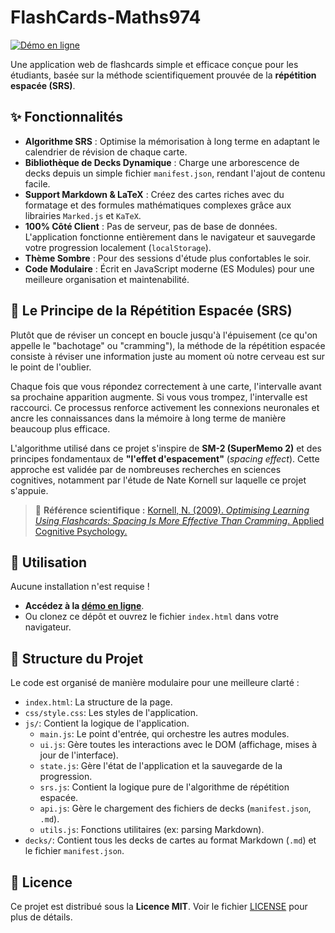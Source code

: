# FlashCards-Maths974

[![Démo en ligne](https://img.shields.io/badge/D%C3%A9mo-En%20Ligne-brightgreen)](https://ftobe-maths974.github.io/FlashCards-Maths974/index.html)

Une application web de flashcards simple et efficace conçue pour les étudiants, basée sur la méthode scientifiquement prouvée de la **répétition espacée (SRS)**.

## ✨ Fonctionnalités

* **Algorithme SRS** : Optimise la mémorisation à long terme en adaptant le calendrier de révision de chaque carte.
* **Bibliothèque de Decks Dynamique** : Charge une arborescence de decks depuis un simple fichier `manifest.json`, rendant l'ajout de contenu facile.
* **Support Markdown & LaTeX** : Créez des cartes riches avec du formatage et des formules mathématiques complexes grâce aux librairies `Marked.js` et `KaTeX`.
* **100% Côté Client** : Pas de serveur, pas de base de données. L'application fonctionne entièrement dans le navigateur et sauvegarde votre progression localement (`localStorage`).
* **Thème Sombre** : Pour des sessions d'étude plus confortables le soir.
* **Code Modulaire** : Écrit en JavaScript moderne (ES Modules) pour une meilleure organisation et maintenabilité.

## 🧠 Le Principe de la Répétition Espacée (SRS)

Plutôt que de réviser un concept en boucle jusqu'à l'épuisement (ce qu'on appelle le "bachotage" ou "cramming"), la méthode de la répétition espacée consiste à réviser une information juste au moment où notre cerveau est sur le point de l'oublier.

Chaque fois que vous répondez correctement à une carte, l'intervalle avant sa prochaine apparition augmente. Si vous vous trompez, l'intervalle est raccourci. Ce processus renforce activement les connexions neuronales et ancre les connaissances dans la mémoire à long terme de manière beaucoup plus efficace.

L'algorithme utilisé dans ce projet s'inspire de **SM-2 (SuperMemo 2)** et des principes fondamentaux de **"l'effet d'espacement"** (*spacing effect*). Cette approche est validée par de nombreuses recherches en sciences cognitives, notamment par l'étude de Nate Kornell sur laquelle ce projet s'appuie.

> 📄 **Référence scientifique :** [Kornell, N. (2009). *Optimising Learning Using Flashcards: Spacing Is More Effective Than Cramming*. Applied Cognitive Psychology.](https://github.com/ftobe-maths974/FlashCards-Maths974/blob/main/Kornell.2009b.pdf)

## 🚀 Utilisation

Aucune installation n'est requise !

* **Accédez à la [démo en ligne](https://ftobe-maths974.github.io/FlashCards-Maths974/index.html)**.
* Ou clonez ce dépôt et ouvrez le fichier `index.html` dans votre navigateur.

## 📂 Structure du Projet

Le code est organisé de manière modulaire pour une meilleure clarté :

* `index.html`: La structure de la page.
* `css/style.css`: Les styles de l'application.
* `js/`: Contient la logique de l'application.
    * `main.js`: Le point d'entrée, qui orchestre les autres modules.
    * `ui.js`: Gère toutes les interactions avec le DOM (affichage, mises à jour de l'interface).
    * `state.js`: Gère l'état de l'application et la sauvegarde de la progression.
    * `srs.js`: Contient la logique pure de l'algorithme de répétition espacée.
    * `api.js`: Gère le chargement des fichiers de decks (`manifest.json`, `.md`).
    * `utils.js`: Fonctions utilitaires (ex: parsing Markdown).
* `decks/`: Contient tous les decks de cartes au format Markdown (`.md`) et le fichier `manifest.json`.

## 📜 Licence

Ce projet est distribué sous la **Licence MIT**. Voir le fichier [LICENSE](LICENSE) pour plus de détails. 

